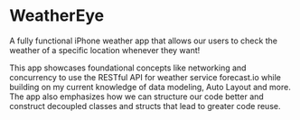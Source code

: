 # WeatherEye
A fully functional iPhone weather app that allows our users to check the weather of a specific location whenever they want! 

This app showcases foundational concepts like networking and concurrency to use the RESTful API for weather service forecast.io while building on my current knowledge of data modeling, Auto Layout and more. The app also emphasizes how we can structure our code better and construct decoupled classes and structs that lead to greater code reuse. 
